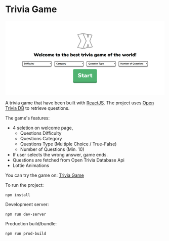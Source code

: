 
  
# Trivia Game

![The project's screenshot.](ss/ss.png)

A trivia game that have been built with [ReactJS](https://reactjs.org/). The project uses [Open Trivia DB](https://opentdb.com/) to retrieve questions.

The game's features:
- 4 seletion on welcome page,
	- Questions Difficulty
	- Questions Category
	- Questions Type (Multiple Choice / True-False)
	- Number of Questions (Min. 10)
- If user selects the wrong answer, game ends.
- Questions are fetched from Open Trivia Database Api
- Lottie Animations

You can try the game on: [Trivia Game](https://keen-jackson-d2cfec.netlify.app/) 

To run the project:
```
npm install
```
Development server:
```
npm run dev-server
```
Production build/bundle:
```
npm run prod-build
```
